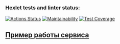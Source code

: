 ### Hexlet tests and linter status:
[![Actions Status](https://github.com/BobKelsoGIT/python-project-52/actions/workflows/hexlet-check.yml/badge.svg)](https://github.com/BobKelsoGIT/python-project-52/actions)
[![Maintainability](https://api.codeclimate.com/v1/badges/81c87d1f0f6848f108ee/maintainability)](https://codeclimate.com/github/BobKelsoGIT/python-project-52/maintainability)
[![Test Coverage](https://api.codeclimate.com/v1/badges/81c87d1f0f6848f108ee/test_coverage)](https://codeclimate.com/github/BobKelsoGIT/python-project-52/test_coverage)
<h2><a href='https://task-manager-k0d2.onrender.com'>Пример работы сервиса</a>
